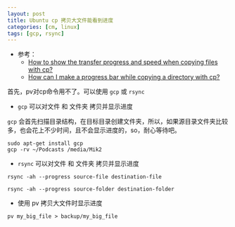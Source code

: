```yaml
---
layout: post
title: Ubuntu cp 拷贝大文件能看到进度
categories: [cm, linux]
tags: [gcp, rsync]
---
```


* 参考： 
  * [How to show the transfer progress and speed when copying files with cp?](https://askubuntu.com/questions/17275/how-to-show-the-transfer-progress-and-speed-when-copying-files-with-cp)
  * [How can I make a progress bar while copying a directory with cp?
](https://stackoverflow.com/questions/7128575/how-can-i-make-a-progress-bar-while-copying-a-directory-with-cp)


首先，pv对cp命令用不了。可以使用 `gcp` 或 `rsync`

* `gcp` 可以对文件 和 文件夹 拷贝并显示进度

`gcp` 会首先扫描目录结构，在目标目录创建文件夹，所以，如果源目录文件夹比较多，也会花上不少时间，且不会显示进度的，so，耐心等待吧。

~~~
sudo apt-get install gcp
gcp -rv ~/Podcasts /media/Mik2
~~~

* `rsync` 可以对文件 和 文件夹 拷贝并显示进度

~~~
rsync -ah --progress source-file destination-file

rsync -ah --progress source-folder destination-folder
~~~

* 使用 pv 拷贝大文件时显示进度

~~~
pv my_big_file > backup/my_big_file
~~~











